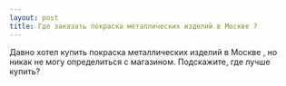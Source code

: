 ```yaml
---
layout: post 
title: Где заказать покраска металлических изделий в Москве ? 
--- 
```

Давно хотел купить покраска металлических изделий в Москве , но никак не могу определиться с магазином. Подскажите, где лучше купить?